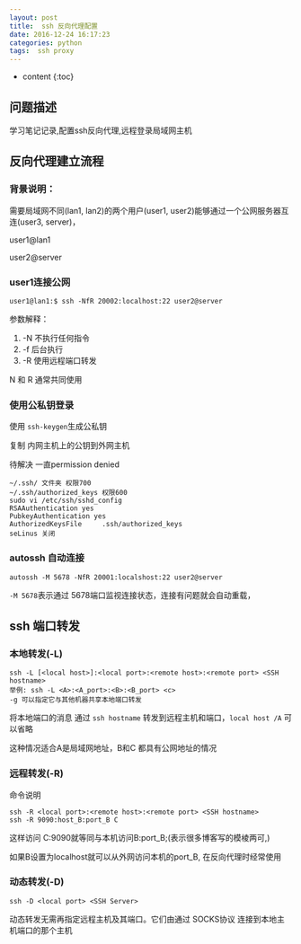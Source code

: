 ```yaml
---
layout: post
title:  ssh 反向代理配置
date: 2016-12-24 16:17:23
categories: python
tags:  ssh proxy 
---
```


* content
{:toc}

## 问题描述

学习笔记记录,配置ssh反向代理,远程登录局域网主机






## 反向代理建立流程


### 背景说明：

需要局域网不同(lan1, lan2)的两个用户(user1, user2)能够通过一个公网服务器互连(user3, server)，
 
user1@lan1

user2@server

### user1连接公网


```
user1@lan1:$ ssh -NfR 20002:localhost:22 user2@server
```

参数解释：

1. -N 不执行任何指令
2. -f 后台执行
3. -R 使用远程端口转发

N 和 R 通常共同使用

### 使用公私钥登录

使用 ```ssh-keygen```生成公私钥

复制 内网主机上的公钥到外网主机

待解决 一直permission denied

```
~/.ssh/ 文件夹 权限700 
~/.ssh/authorized_keys 权限600
sudo vi /etc/ssh/sshd_config
RSAAuthentication yes  
PubkeyAuthentication yes  
AuthorizedKeysFile     .ssh/authorized_keys 
seLinus 关闭
```

### autossh 自动连接

```
autossh -M 5678 -NfR 20001:localshost:22 user2@server
```

 ```-M 5678```表示通过 5678端口监视连接状态，连接有问题就会自动重载，




## ssh 端口转发

### 本地转发(-L)

```
ssh -L [<local host>]:<local port>:<remote host>:<remote port> <SSH hostname>
举例: ssh -L <A>:<A_port>:<B>:<B_port> <c>
-g 可以指定它与其他机器共享本地端口转发
```

将本地端口的消息 通过 ```ssh hostname``` 转发到远程主机和端口，```local host /A``` 可以省略

这种情况适合A是局域网地址，B和C 都具有公网地址的情况



### 远程转发(-R)

命令说明

```
ssh -R <local port>:<remote host>:<remote port> <SSH hostname>
ssh -R 9090:host_B:port_B C
```

这样访问 C:9090就等同与本机访问B:port_B;(表示很多博客写的模棱两可,)

如果B设置为localhost就可以从外网访问本机的port_B, 在反向代理时经常使用

### 动态转发(-D)

```
ssh -D <local port> <SSH Server>
```

动态转发无需再指定远程主机及其端口。它们由通过 SOCKS协议 连接到本地主机端口的那个主机



